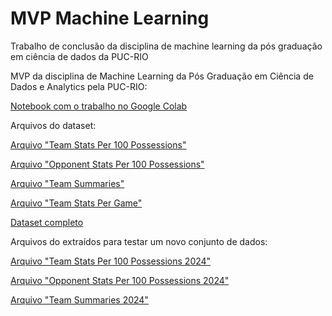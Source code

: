 # MVP Machine Learning
Trabalho de conclusão da disciplina de machine learning da pós graduação em ciência de dados da PUC-RIO


MVP da disciplina de Machine Learning da Pós Graduação em Ciência de Dados e Analytics pela PUC-RIO:

[Notebook com o trabalho no Google Colab](MVP_Machine_Learning_Diogo_Mattos_v5.ipynb)




Arquivos do dataset:

[Arquivo "Team Stats Per 100 Possessions"](https://raw.githubusercontent.com/diogomattos1/mvp-analise-dados/dataset/Team%20Stats%20Per%20100%20Poss.csv)

[Arquivo "Opponent Stats Per 100 Possessions"](https://raw.githubusercontent.com/diogomattos1/mvp-analise-dados/refs/heads/dataset/Opponent%20Stats%20Per%20100%20Poss.csv)

[Arquivo "Team Summaries"](https://raw.githubusercontent.com/diogomattos1/mvp-analise-dados/dataset/Team%20Summaries.csv)

[Arquivo "Team Stats Per Game"](https://raw.githubusercontent.com/diogomattos1/mvp-analise-dados/dataset/Team%20Stats%20Per%20Game.csv)

[Dataset completo](https://github.com/diogomattos1/mvp-analise-dados/tree/dataset)

Arquivos do extraídos para testar um novo conjunto de dados:

[Arquivo "Team Stats Per 100 Possessions 2024"](https://raw.githubusercontent.com/diogomattos1/mvp-machine-learning/refs/heads/main/team-stats-per100-poss-2024.csv)

[Arquivo "Opponent Stats Per 100 Possessions 2024"](https://raw.githubusercontent.com/diogomattos1/mvp-machine-learning/refs/heads/main/opponent-stats-per-100-poss-2024.csv)

[Arquivo "Team Summaries 2024"](https://raw.githubusercontent.com/diogomattos1/mvp-machine-learning/refs/heads/main/team-summaries-2024.csv)
